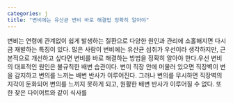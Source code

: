 ```yaml
---
categories: j
title: "변비에는 유산균 변비 바로 해결법 정확히 알아야"
---
```

변비는 연령에 관계없이 쉽게 발생하는 질환으로 다양한 원인과 관리에 소홀해지면 다시금 재발하는 특징이 있다. 많은 사람이 변비에는 유산균 섭취가 우선이라 생각하지만, 근본적으로 개선하고 싶다면 변비를 바로 해결하는 방법을 정확히 알아야 한다.우선 변비의 대표적인 원인은 불규칙한 배변 습관이다. 변이 직장 안에 머물러 있으면 직장벽이 변을 감지하고 변의를 느끼는 배변 반사가 이루어진다. 그러나 변의를 무시하면 직장벽의 지각이 둔화되어 변의를 느끼지 못하게 되고, 원활한 배변 반사가 이루어질 수 없다. 또한 잦은 다이어트와 같이 식사를